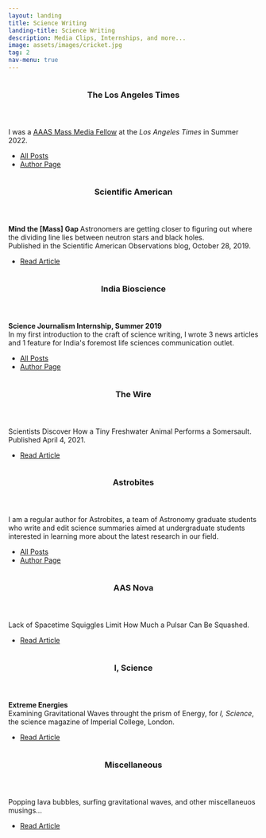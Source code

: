 ```yaml
---
layout: landing
title: Science Writing
landing-title: Science Writing
description: Media Clips, Internships, and more...
image: assets/images/cricket.jpg
tag: 2
nav-menu: true
---
```


<!-- Two -->
<section id="two" class="spotlights">
        <section>
                <a href="generic.html" class="image">
                        <img src="{% link assets/images/latimes.jpg %}" alt="" data-position="25% 25%" />
                </a>
                <div class="content">
                        <div class="inner">
                                <header class="major">
                                        <h3>The Los Angeles Times</h3>
                                </header>
                                <p>I was a <a href="https://www.aaas.org/programs/mass-media-fellowship">AAAS Mass Media Fellow</a> at the <i>Los Angeles Times</i> in Summer 2022.</p>
                                <ul class="actions">
                                        <li><a href="latimes_posts.html" class="button">All Posts</a></li>
                                        <li><a href="https://www.latimes.com/people/sumeet-kulkarni" target="_blank" class="button">Author Page</a></li>
                                </ul>
                        </div>
                </div>
        </section>
	<section>
		<a href="https://blogs.scientificamerican.com/observations/mind-the-mass-gap/" target="_blank" class="image">
			<img src="{% link assets/images/sciam.jpg %}" alt="" data-position="center center" />
		</a>
		<div class="content">
			<div class="inner">
				<header class="major">
					<h3>Scientific American</h3>
				</header>
				<p><b> Mind the [Mass] Gap </b> Astronomers are getting closer to figuring out where the dividing line lies between neutron stars and black holes.<br>
                                       Published in the Scientific American Observations blog, October 28, 2019.</p>
				<ul class="actions">
					<li><a href="https://blogs.scientificamerican.com/observations/mind-the-mass-gap/" target="_blank" class="button">Read Article</a></li>
				</ul>
			</div>
		</div>
	</section>
	<section>
		<a href="https://indiabioscience.org/authors/SumeetKulkarni" class="image">
			<img src="{% link assets/images/indiabioscience.jpg %}" alt="" data-position="top center" />
		</a>
		<div class="content">
			<div class="inner">
				<header class="major">
					<h3>India Bioscience</h3>
				</header>
				<p><b> Science Journalism Internship, Summer 2019 </b> <br>
				In my first introduction to the craft of science writing, I wrote 3 news articles and 1 feature for India's foremost life sciences communication outlet.</p>
				<ul class="actions">
					<li><a href="generic.html" class="button">All Posts</a></li>
                                        <li><a href="https://indiabioscience.org/authors/SumeetKulkarni" target="_blank" class="button">Author Page</a></li>
				</ul>
			</div>
		</div>
        </section>
                <section>
                <a href="https://science.thewire.in/the-sciences/scientists-discover-how-a-tiny-freshwater-animal-performs-a-somersault/" target="_blank" class="image">
                        <img src="{% link assets/images/thewire.jpg %}" alt="" data-position="center center" />
                </a>
                <div class="content">
                        <div class="inner">
                                <header class="major">
                                        <h3>The Wire</h3>
                                </header>
                                <p>Scientists Discover How a Tiny Freshwater Animal Performs a Somersault. Published April  4, 2021.</p>
                                <ul class="actions">
                                        <li><a href="https://science.thewire.in/the-sciences/scientists-discover-how-a-tiny-freshwater-animal-performs-a-somersault/" target="_blank" class="button">Read Article</a></li>
                                </ul>
                        </div>
                </div>
        </section>
        <section>
		<a href="generic.html" class="image">
			<img src="{% link assets/images/astrobites.jpg %}" alt="" data-position="25% 25%" />
		</a>
		<div class="content">
			<div class="inner">
				<header class="major">
					<h3>Astrobites</h3>
				</header>
				<p>I am a regular author for Astrobites, a team of Astronomy graduate students who write and edit science summaries aimed at undergraduate students interested in learning more about the latest research in our field.</p>
				<ul class="actions">
					<li><a href="generic.html" class="button">All Posts</a></li>
                                        <li><a href="https://astrobites.org/author/skulkarni/" target="_blank" class="button">Author Page</a></li>
				</ul>
			</div>
		</div>
	</section> 
                <section>
                <a href="https://aasnova.org/2020/09/22/lack-of-spacetime-squiggles-limit-how-much-a-pulsar-can-be-squashed/" class="image">
                        <img src="{% link assets/images/aasnova.jpg %}" alt="" data-position="25% 25%" />
                </a>
                <div class="content">
                        <div class="inner">
                                <header class="major">
                                        <h3>AAS Nova</h3>
                                </header>
                                <p>Lack of Spacetime Squiggles Limit How Much a Pulsar Can Be Squashed.</p>
                                <ul class="actions">
                                        <li><a href="https://aasnova.org/2020/09/22/lack-of-spacetime-squiggles-limit-how-much-a-pulsar-can-be-squashed/" target="_blank" class="button">Read Article</a></li>
                                </ul>
                        </div>
                </div>
        </section>      
	<section>
                <a href="http://isciencemag.co.uk/wp-content/uploads/2019/12/IScience__Fall19_Online-1.pdf#page=20" target="_blank" class="image">
                        <img src="{% link assets/images/iscience.jpg %}" alt="" data-position="center center" />
                </a>
                <div class="content">
                        <div class="inner">
                                <header class="major">
                                        <h3>I, Science</h3>
                                </header>
                                <p><b> Extreme Energies </b> <br> Examining Gravitational Waves throught the prism of Energy, for <i>I, Science</i>, the science magazine of Imperial College, London.</p>
                                <ul class="actions">
                                        <li><a href="http://isciencemag.co.uk/wp-content/uploads/2019/12/IScience__Fall19_Online-1.pdf#page=20" target="_blank" class="button">Read Article</a></li>
                                </ul>
                        </div>
                </div>
        </section>
	<section>
                <a href="" target="_blank" class="image">
                        <img src="{% link assets/images/misc.jpg %}" alt="" data-position="center center" />
                </a>
                <div class="content">
                        <div class="inner">
                                <header class="major">
                                        <h3>Miscellaneous</h3>
                                </header>
                                <p>Popping lava bubbles, surfing gravitational waves, and other miscellaneuos musings...</p>
                                <ul class="actions">
                                        <li><a href="https://sciworthy.com/using-gas-bubbles-in-lava-to-predict-ancient-air-pressure/" target="_blank" class="button">Read Article</a></li>
                                </ul>
                        </div>
                </div>
        </section>
</section>



